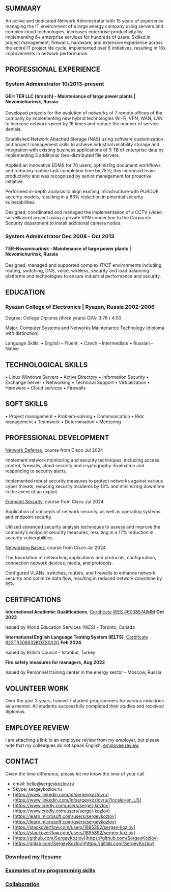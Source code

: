 ## SUMMARY

An active and dedicated Network Administrator with 15 years of experience managing the IT environment of a large energy company using servers and complex cloud technologies, increases enterprise productivity by implementing 6+ enterprise services for hundreds of users. Skilled in project management, firewalls, hardware, and extensive experience across the entire IT project life cycle, implemented over 6 initiatives, resulting in 16x improvements in network performance. 

## PROFESSIONAL EXPERIENCE
### System Administrator								10/2013-present

#### GEH TER LLC (branch) - Maintenance of large power plants  |  Novomichurinsk, Russia 

Developed projects for the evolution of networks of 7 remote offices of the company by implementing new hybrid technologies Wi-Fi, VPN, WAN, LAN to increase network speed by 16 times and reduce the number of service denials.

Established Network Attached Storage (NAS) using software customization and project management skills to achieve industrial reliability storage and integration with existing business applications of 9 TB of enterprise data by implementing 3 additional Geo-distributed file servers.

Applied an innovative EDMS for 70 users, optimizing document workflows and reducing routine task completion time by 75%; this increased team productivity and was recognized by senior management for proactive initiative.

Performed in-depth analysis to align existing infrastructure with PURDUE security models, resulting in a 83% reduction in potential security vulnerabilities.

Designed, coordinated and managed the implementation of a CCTV (video surveillance) project using a private VPN connection to the Corporate Security department to install additional camera nodes.

### System Administrator								Dec 2008 - Oct 2013

#### TER-Novomicurinsk - Maintenance of large power plants  |  Novomichurinsk, Russia 

Designed, managed and supported complex IT/OT environments including routing, switching, DNS, voice, wireless, security and load balancing platforms and technologies to ensure industrial performance and security.

## EDUCATION

### Ryazan College of Electronics  |  Ryazan, Russia  				2002-2006
Degree: College Diploma (three years) GPA: 3.76 / 4.00 

Major: Computer Systems and Networks Maintenance Technology (diploma with distinction)

Language Skills:   • English – Fluent,   • Czech – Intermediate   • Russian – Native

## TECHNOLOGICAL SKILLS

• Linux Windows Servers  • Active Directory  • Information Security  • Exchange Server  • Networking  • Technical Support • Virtualization  • Hardware  • Cloud services  • Firewalls 

## SOFT SKILLS
• Project management  • Problem-solving  • Communication  • Risk management  • Teamwork  • Determination  •  Mentoring

## PROFESSIONAL DEVELOPMENT

[Network Defense](https://www.credly.com/badges/27f48644-532b-4bfc-98aa-2b4140fe7bed), course from Cisco     Jul 2024

Implement network monitoring and security techniques, including access control, firewalls, cloud security and cryptography. Evaluation and responding to security alerts.

Implemented robust security measures to protect networks against various cyber threats, reducing security incidents by 13% and minimizing downtime in the event of an exploit.

[Endpoint Security](https://www.credly.com/badges/7177ed6a-04f3-4289-84e1-751e9706ebe5), course from Cisco     Jul 2024

Application of concepts of network security, as well as operating systems and endpoint security.

Utilized advanced security analysis techniques to assess and improve the company’s endpoint security measures, resulting in a 17% reduction in security vulnerabilities.

[Networking Basics](https://www.credly.com/badges/aae671f4-7c42-4a0d-8ed1-c971a470b7f5), course from Cisco     Jul 2024

The foundation of networking applications and protocols, configuration, connection network devices, media, and protocols.

Configured VLANs, switches, routers, and firewalls to enhance network security and optimize data flow, resulting in reduced network downtime by 16%.

## CERTIFICATIONS

**International Academic Qualifications**, [Certificate WES #6038574IMM](https://badges.wes.org/Evidence?i=f47b9932-dcd6-4993-aa3d-d5ca1e8d8d2f&type=ca) 		 	      **Oct 2023**

Issued by World Education Services (WES)  -  Toronto, Canada

**International English Language Testing System (IELTS)**,  [Certificate #23TR506632KOZS002G](https://sergeykozlov.ru/TR00223506632-10-02-2024-ETRF.pdf) 					          **Feb 2024**

Issued by British Council  -  Istanbul, Turkey

**Fire safety measures for managers,     Aug 2022**

Issued by Personnel training center in the energy sector  -  Moscow, Russia

## VOLUNTEER WORK
Over the past 3 years, trained 7 student programmers for various industries as a mentor. All students successfully completed their studies and received diplomas.

## EMPLOYEE REVIEW
I am attaching a link to an employee review from my employer, but please note that my colleagues do not speak English:
[employee review](https://sergeykozlov.ru/sergei_kozlov_employee_review.pdf)

## CONTACT

Given the time difference, please let me know the time of your call
- email: hello@sergeykozlov.ru
- Skype: sergeykozlov.ru
- [https://www.linkedin.com/in/sergeykozlovru](https://www.linkedin.com/in/sergeykozlovru/?locale=en_US)
- [https://www.credly.com/users/sergei-kozlov](https://www.credly.com/users/sergei-kozlov)
- [https://learn.microsoft.com/users/sergeykozlov](https://learn.microsoft.com/users/sergeykozlov)
- [https://stackoverflow.com/users/1895392/sergey-kozlov](https://stackoverflow.com/users/1895392/sergey-kozlov)
- [https://github.com/SergeyKozlov](https://github.com/SergeyKozlov)
- [https://gitlab.com/SergeyKozlov](https://gitlab.com/SergeyKozlov)

### [Download my Resume](https://sergeykozlov.ru/sergei_kozlov_resume.pdf)
### [Examples of my programming skills](/examples/)
### [Collaboration](/collaboration/)
